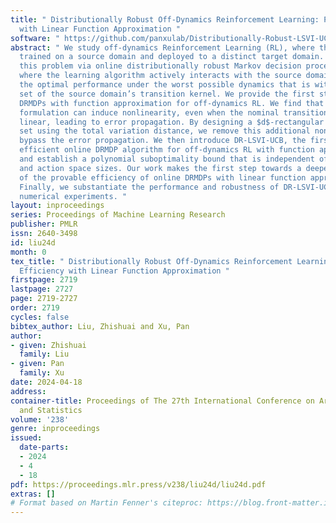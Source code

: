 ```yaml
---
title: " Distributionally Robust Off-Dynamics Reinforcement Learning: Provable Efficiency
  with Linear Function Approximation "
software: " https://github.com/panxulab/Distributionally-Robust-LSVI-UCB "
abstract: " We study off-dynamics Reinforcement Learning (RL), where the policy is
  trained on a source domain and deployed to a distinct target domain. We aim to solve
  this problem via online distributionally robust Markov decision processes (DRMDPs),
  where the learning algorithm actively interacts with the source domain while seeking
  the optimal performance under the worst possible dynamics that is within an uncertainty
  set of the source domain’s transition kernel. We provide the first study on online
  DRMDPs with function approximation for off-dynamics RL. We find that DRMDPs’ dual
  formulation can induce nonlinearity, even when the nominal transition kernel is
  linear, leading to error propagation. By designing a $d$-rectangular uncertainty
  set using the total variation distance, we remove this additional nonlinearity and
  bypass the error propagation. We then introduce DR-LSVI-UCB, the first provably
  efficient online DRMDP algorithm for off-dynamics RL with function approximation,
  and establish a polynomial suboptimality bound that is independent of the state
  and action space sizes. Our work makes the first step towards a deeper understanding
  of the provable efficiency of online DRMDPs with linear function approximation.
  Finally, we substantiate the performance and robustness of DR-LSVI-UCB through different
  numerical experiments. "
layout: inproceedings
series: Proceedings of Machine Learning Research
publisher: PMLR
issn: 2640-3498
id: liu24d
month: 0
tex_title: " Distributionally Robust Off-Dynamics Reinforcement Learning: Provable
  Efficiency with Linear Function Approximation "
firstpage: 2719
lastpage: 2727
page: 2719-2727
order: 2719
cycles: false
bibtex_author: Liu, Zhishuai and Xu, Pan
author:
- given: Zhishuai
  family: Liu
- given: Pan
  family: Xu
date: 2024-04-18
address:
container-title: Proceedings of The 27th International Conference on Artificial Intelligence
  and Statistics
volume: '238'
genre: inproceedings
issued:
  date-parts:
  - 2024
  - 4
  - 18
pdf: https://proceedings.mlr.press/v238/liu24d/liu24d.pdf
extras: []
# Format based on Martin Fenner's citeproc: https://blog.front-matter.io/posts/citeproc-yaml-for-bibliographies/
---
```


